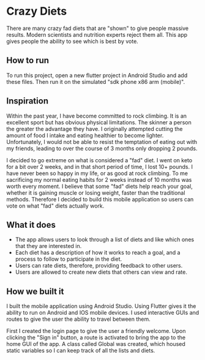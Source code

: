 # Crazy Diets

There are many crazy fad diets that are "shown" to give people massive results.
Modern scientists and nutrition experts reject them all.
This app gives people the ability to see which is best by vote.

## How to run
To run this project, open a new flutter project in Android Studio and add these files. Then run it on the simulated "sdk phone  x86 arm (mobile)".

## Inspiration
Within the past year, I have become committed to rock climbing.
It is an excellent sport but has obvious physical limitations.
The skinner a person the greater the advantage they have.
I originally attempted cutting the amount of food I intake and eating healthier to become lighter.
Unfortunately, I would not be able to resist the temptation of eating out with my friends,
leading to over the course of 3 months only dropping 2 pounds.

I decided to go extreme on what is considered a "fad" diet.
I went on keto for a bit over 2 weeks, and in that short period of time, I lost 10+ pounds.
I have never been so happy in my life, or as good at rock climbing.
To me sacrificing my normal eating habits for 2 weeks instead of 10 months was worth every moment.
I believe that some "fad" diets help reach your goal, whether it is gaining muscle or losing weight,
faster than the traditional methods.
Therefore I decided to build this mobile application so users can vote on what "fad" diets actually work.

## What it does
- The app allows users to look through a list of diets and like which ones that they are interested in.
- Each diet has a description of how it works to reach a goal, and a process to follow to participate in the diet.
- Users can rate diets, therefore, providing feedback to other users.
- Users are allowed to create new diets that others can view and rate.

## How we built it
I built the mobile application using Android Studio.
Using Flutter gives it the ability to run on Android and IOS mobile devices.
I used interactive GUIs and routes to give the user the ability to travel between them.

First I created the login page to give the user a friendly welcome.
Upon clicking the "Sign in" button, a route is activated to bring the app to the home GUI of the app.
A class called Global was created, which housed static variables so I can keep track of all the lists and diets.
